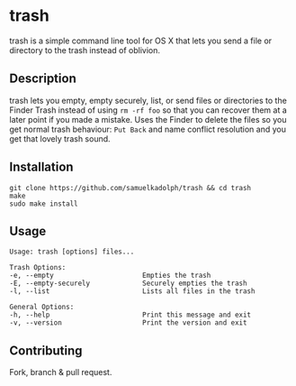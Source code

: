 # trash

trash is a simple command line tool for OS X that lets you send a file or directory to the trash instead of oblivion.

## Description

trash lets you empty, empty securely, list, or send files or directories to the Finder Trash instead of using `rm -rf foo`
so that you can recover them at a later point if you made a mistake. Uses the Finder to delete the files so you get normal
trash behaviour: `Put Back` and name conflict resolution and you get that lovely trash sound.

## Installation

```
git clone https://github.com/samuelkadolph/trash && cd trash
make
sudo make install
```

## Usage

```
Usage: trash [options] files...

Trash Options:
-e, --empty                      Empties the trash
-E, --empty-securely             Securely empties the trash
-l, --list                       Lists all files in the trash

General Options:
-h, --help                       Print this message and exit
-v, --version                    Print the version and exit
```

## Contributing

Fork, branch & pull request.